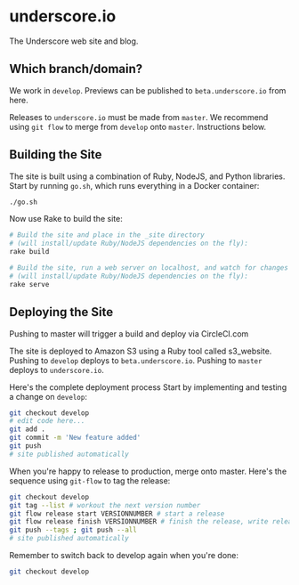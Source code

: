 # underscore.io

The Underscore web site and blog.

## Which branch/domain?

We work in `develop`.
Previews can be published to `beta.underscore.io` from here.

Releases to `underscore.io` must be made from `master`.
We recommend using `git flow` to merge from `develop` onto `master`.
Instructions below.

## Building the Site

The site is built using a combination
of Ruby, NodeJS, and Python libraries.
Start by running `go.sh`,
which runs everything in a Docker container:

~~~bash
./go.sh
~~~

Now use Rake to build the site:

~~~bash
# Build the site and place in the _site directory
# (will install/update Ruby/NodeJS dependencies on the fly):
rake build

# Build the site, run a web server on localhost, and watch for changes
# (will install/update Ruby/NodeJS dependencies on the fly):
rake serve
~~~

## Deploying the Site

Pushing to master will trigger a build and deploy via CircleCI.com

The site is deployed to Amazon S3
using a Ruby tool called s3_website.
Pushing to `develop` deploys to `beta.underscore.io`.
Pushing to `master` deploys to `underscore.io`.

Here's the complete deployment process
Start by implementing and testing a change on `develop`:

~~~bash
git checkout develop
# edit code here...
git add .
git commit -m 'New feature added'
git push
# site published automatically
~~~

When you're happy to release to production, merge onto master.
Here's the sequence using `git-flow` to tag the release:

~~~bash
git checkout develop
git tag --list # workout the next version number
git flow release start VERSIONNUMBER # start a release
git flow release finish VERSIONNUMBER # finish the release, write release note
git push --tags ; git push --all
# site published automatically
~~~

Remember to switch back to develop again when you're done:

~~~bash
git checkout develop
~~~
